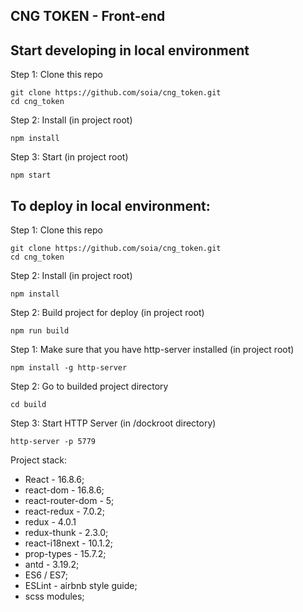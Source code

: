 ## CNG TOKEN - Front-end


## Start developing in local environment
Step 1: Clone this repo
```
git clone https://github.com/soia/cng_token.git
cd cng_token
```

Step 2: Install (in project root)

```
npm install
```

Step 3: Start (in project root)

```
npm start
```

## To deploy in local environment:
Step 1: Clone this repo

```
git clone https://github.com/soia/cng_token.git
cd cng_token
```

Step 2: Install (in project root)

```
npm install
```

Step 2: Build project for deploy (in project root)

```
npm run build
```

Step 1: Make sure that you have http-server installed (in project root)

```
npm install -g http-server
```

Step 2: Go to builded project directory

```
cd build
```

Step 3: Start HTTP Server (in /dockroot directory)

```
http-server -p 5779
```


Project stack:

- React - 16.8.6;
- react-dom - 16.8.6;
- react-router-dom - 5;
- react-redux - 7.0.2;
- redux - 4.0.1
- redux-thunk - 2.3.0;
- react-i18next - 10.1.2;
- prop-types - 15.7.2;
- antd - 3.19.2;
- ES6 / ES7;
- ESLint - airbnb style guide;
- scss modules;
